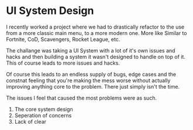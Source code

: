 # UI System Design

I recently worked a project where we had to drastically refactor to the use from a more classic main menu, to a more modern one. More like Similar to Fortnite, CoD, Scavengers, Rocket League, etc.

The challange was taking a UI System with a lot of it's own issues and hacks and then building a system it wasn't designed to handle on top of it. This of course leads to more issues and hacks. 

Of course this leads to an endless supply of bugs, edge cases and the constnat feeling that you're making the mess worse without actually improving anything core to the problem. There just simply isn't the time.

The issues I feel that caused the most problems were as such.
1. The core system design
2. Seperation of concerns
3. Lack of clear 